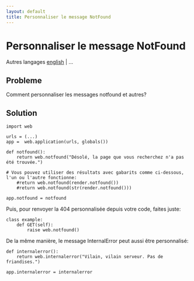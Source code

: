 ```yaml
---
layout: default
title: Personnaliser le message NotFound
---
```


# Personnaliser le message NotFound

Autres langages [english](/../custom_notfound) | ...

## Probleme

Comment personnaliser les messages notfound et autres?

## Solution

    import web

    urls = (...)
    app =  web.application(urls, globals())

    def notfound():
        return web.notfound("Désolé, la page que vous recherchez n'a pas été trouvée.")

	# Vous pouvez utiliser des résultats avec gabarits comme ci-dessous, l'un ou l'autre fonctionne: 
        #return web.notfound(render.notfound())
        #return web.notfound(str(render.notfound()))

    app.notfound = notfound


Puis, pour renvoyer la 404 personnalisée depuis votre code, faites juste:

    class example:
        def GET(self):
            raise web.notfound()

De la même manière, le message InternalError peut aussi être personnalisé:

    def internalerror():
        return web.internalerror("Vilain, vilain serveur. Pas de friandises.")

    app.internalerror = internalerror